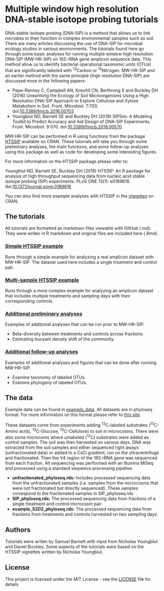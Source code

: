 # Multiple window high resolution DNA-stable isotope probing tutorials

DNA-stable isotope probing (DNA-SIP) is a method that allows us to link microbes to their function in complex environmental samples such as soil. There are many articles discussing the use of DNA-SIP
for microbial ecology studies in various environments. The tutorials found here go through some basic analyses for running multiple window high resolution DNA-SIP (MW-HR-SIP) on 16S rRNA gene amplicon sequence data.
This method allow us to identify bacterial operational taxonomic units (OTUs) that are significantly labeled with <sup>13</sup>Carbon or <sup>15</sup>Nitrogen. 
MW-HR-SIP and an earlier method with the same principle (high resolution DNA-SIP) are discussed more in the following papers:

* Pepe-Ranney C, Campbell AN, Koechli CN, Berthrong S and Buckley DH (2016) 
Unearthing the Ecology of Soil Microorganisms Using a High Resolution DNA-SIP Approach to Explore Cellulose and Xylose Metabolism in Soil. 
Front. Microbiol. 7:703. doi:[10.3389/fmicb.2016.00703](https://doi.org/10.3389/fmicb.2016.00703)
* Youngblut ND, Barnett SE and Buckley DH (2018) 
SIPSim: A Modeling Toolkit to Predict Accuracy and Aid Design of DNA-SIP Experiments. 
Front. Microbiol. 9:570. doi:[10.3389/fmicb.2018.00570](https://doi.org/10.3389/fmicb.2018.00570)

MW-HR-SIP can be performed in R using functions from the package [HTSSIP](https://cran.r-project.org/web/packages/HTSSIP/index.html)
available on CRAN. These tutorials will take you through some preliminary analyses, the main functions, and some follow-up analyses using this package as well as code for developing some interesting figures.

For more information on the HTSSIP package please refer to:

Youngblut ND, Barnett SE, Buckley DH (2018) 
HTSSIP: An R package for analysis of high throughput sequencing data from nucleic acid stable isotope probing (SIP) experiments. 
PLoS ONE 13(1): e0189616. doi:[10.1371/journal.pone.0189616](https://doi.org/10.1371/journal.pone.0189616) 

You can also find more example analyses with HTSSIP in the [vignettes](https://cran.r-project.org/web/packages/HTSSIP/vignettes/HTSSIP_intro.html) on CRAN.

## The tutorials

All tutorials are formatted as markdown files viewable with GitHub (.md). They were writen in R markdown and original files are included here (.Rmd).

### [Simple HTSSIP example](Chapter_Examples.md)
Runs through a simple example for analyzing a real amplicon dataset with MW-HR-SIP.
The dataset used here includes a single treatment and control pair.

### [Multi-sample HTSSIP example](HRSIP_multiple_samples.md)
Runs through a more complex example for analyzing an amplicon dataset that includes multiple treatments and sampling days with their corresponding controls.

### [Additional preliminary analyses](addl_prelim_analyses.md)
Examples of additional analyses that can be run prior to MW-HR-SIP:

* Beta-diversity between treatments and controls across fractions.
* Estimating buoyant density shift of the community.

### [Additional follow-up analyses](addl_further_analyses.md)
Examples of additional analyses and figures that can be done after running MW-HR-SIP:

* Examine taxonomy of labeled OTUs.
* Examine phylogeny of labeled OTUs.
 
## The data

Example data can be found in [example_data](example_data/).
All datasets are in phyloseq format. For more information on this format please refer to [this site](https://joey711.github.io/phyloseq/).

These datasets come from experiments adding <sup>13</sup>C-labeled substrates 
(<sup>13</sup>C-Amino acids, <sup>13</sup>C-Glucose, <sup>13</sup>C-Cellulose) 
to soil in microcosms. There were also some microcoms where unlabeled (<sup>12</sup>C)
substrates were added as control samples. The soil was then harvested on various days. DNA was extracted
from the soil samples and either sequenced right aways (unfractionated data) or added to a CsCl gradient,
run on the ultracentrifuge and fractionated. Then the V4 region of the 16S rRNA gene was sequenced
from each fraction. All sequencing was performed with an Illumina MiSeq and processed using a standard sequence processing pipeline.

* **unfractionated_phyloseq.rds:** Includes processed sequencing data from the unfractionated samples (*i.e.* samples from the microcosms that were not fractionated but directly sequenced). These samples correspond to the fractionated samples in SIP_phyloseq.rds.  
* **SIP_phyloseq.rds:** The processed sequencing data from fractions of a single treatment and control microcosm pair.
* **example_S2D2_phyloseq.rds:** The processed sequencing data from fractions from treatments and controls harvested on two sampling days.

## Authors
Tutorials were writen by Samuel Barnett with input from Nicholas Youngblut
and Daniel Buckley. Some aspects of the tutorials were based on the HTSSIP
vignettes written by Nicholas Youngblut.

## License
This project is licensed under the MIT License - see the [LICENSE](LICENSE) file for details

